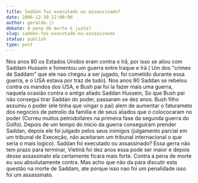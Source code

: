 ```yaml
---
title: Saddan foi executado ou assassinado?
date: 2006-12-30 22:00:00
author: geraldo.jr
debate: A pena de morte é justa?
slug: saddan-foi-executado-ou-assassinado
status: publish 
type: post
---
```


Nos anos 80 os Estados Unidos eram contra o Irã, por isso se aliou com Saddam Hussein e fomentou um guerra entre Iraque e Irã ( Um dos "crimes de Saddam" que ele nao chegou a ser jugado, foi cometido durante essa guerra, e o USA estava por traz de tudo}. Nos anos 90 Saddan se rebelou contra os mandos dos USA, e Bush pai foi la fazer mais uma guerra, naquela ocasião contra o antigo aliado Saddan Hussein, So que Bush pai não consegui tirar Saddan do poder, passaram se dez anos. Bush filho assumiu o poder (ele tinha que vingar o pai) alem de aumentar o faturameto dos negocios de petrolio da familia e de seus aliados que o colococaram no poder (Correu muitos petrodollares na primeira fase da segunda guerra do Golfo). Depois de um tempo do inicio da guerra conseguiram prender Saddan, depois ele foi julgado pelos seus inimigos (julgamento parcial em um tribunal de Execeção, não aceitaram um tribunal internacional o que seria o mais logico). Saddan foi executado ou assassinado? Essa gerra não tem prazo para terminar, Vietinã foi dez anos essa pode ser maior e depois desse assassinato ela certamente ficara mais forte. Contra a pena de morte eu sou absolutamente contra. Mas acho que não da para discutir esta questão na morte de Saddam, ate porque isso nao foi um penalidade isso foi um assassinato.
